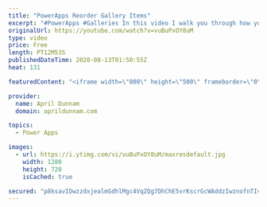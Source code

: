 ```yaml
---
title: "PowerApps Reorder Gallery Items"
excerpt: "#PowerApps #Galleries In this video I walk you through how you can create an inline reordering mechanism for a Power Apps gallery.  I'll show how to dynamically reorder gallery items with up and down arrows to move them around.    You'll learn: ✅  How to add items to a collection ✅  How to delete items"
originalUrl: https://youtube.com/watch?v=vuBuPxOY8uM
type: video
price: Free
length: PT12M53S
publishedDateTime: 2020-08-13T01:50:55Z
heat: 131

featuredContent: "<iframe width=\"800\" height=\"500\" frameborder=\"0\" src=\"https://www.youtube.com/embed/vuBuPxOY8uM\" allow=\"accelerometer; autoplay; encrypted-media; gyroscope; picture-in-picture\" allowfullscreen></iframe>"

provider:
  name: April Dunnam
  domain: aprildunnam.com

topics:
  - Power Apps

images:
  - url: https://i.ytimg.com/vi/vuBuPxOY8uM/maxresdefault.jpg
    width: 1280
    height: 720
    isCached: true

secured: "p8ksavIDwzzdxjealmGdhlMgc4VqZQg7DhChE5vrKscrGcWAddzIwznofnTIvLNnTgTMFBsa5tzrP0v9k+KB7tKqqou6cfyonI1yacLy5e/OVBCVTU+eGOKsROAQ7JYNn5/4eupMPOT2TqDwdU1eWw3v1jj8fKB8twhTu37uoah5tezNt3aJJPZ/oHgCmMJTJTjNNQYA2jgFyew6QEUkQ80FSxbBehvEXvhDg7c85UKvIpl8fvgoEd+qg5yXEvd6i9OiwFsKrVxsvcRX5wRFVFtohYtnq1tKRJVZ9119HPDBQXV0Qoi/JzkW4szXFweJtgSYpJJYe/fEw+N0gVZyyQOb5PE3uSiADUsLWJocbutGm1n4ei0ZTOTR1uSMFjquOzdDd66pBB2k8KJ10+ZxZT4apd7KQ15RdUE+fq5IEyM=;wFdifdOwJsEn/d2iNVOQyw=="
---
```


